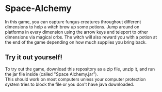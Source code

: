 # Space-Alchemy
In this game, you can capture fungus creatures throughout different dimensions to help a witch brew up some potions. Jump around on platforms in every dimension using the arrow keys and teleport to other dimensions via magical orbs. The witch will also reward you with a potion at the end of the game depending on how much supplies you bring back.

## Try it out yourself!
To try out the game, download this repository as a zip file, unzip it, and run the jar file inside (called "Space Alchemy.jar"). <br />
This should work on most computers unless your computer protection system tries to block the file or you don't have java downloaded.
